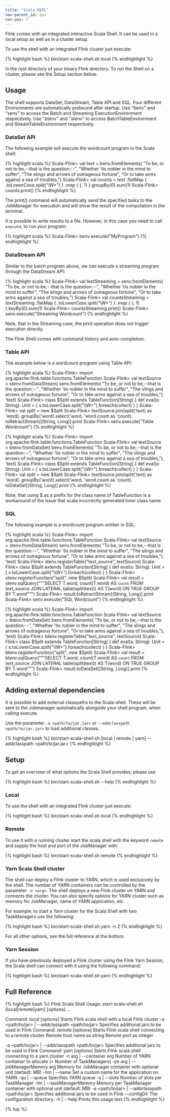```yaml
---
title: "Scala REPL"
nav-parent_id: ops
nav-pos: 7
---
```

<!--
Licensed to the Apache Software Foundation (ASF) under one
or more contributor license agreements.  See the NOTICE file
distributed with this work for additional information
regarding copyright ownership.  The ASF licenses this file
to you under the Apache License, Version 2.0 (the
"License"); you may not use this file except in compliance
with the License.  You may obtain a copy of the License at

  http://www.apache.org/licenses/LICENSE-2.0

Unless required by applicable law or agreed to in writing,
software distributed under the License is distributed on an
"AS IS" BASIS, WITHOUT WARRANTIES OR CONDITIONS OF ANY
KIND, either express or implied.  See the License for the
specific language governing permissions and limitations
under the License.
-->

Flink comes with an integrated interactive Scala Shell. It can be used in a local setup as well as in a cluster setup.

To use the shell with an integrated Flink cluster just execute:

{% highlight bash %} bin/start-scala-shell.sh local {% endhighlight %}

in the root directory of your binary Flink directory. To run the Shell on a cluster, please see the Setup section below.

## Usage

The shell supports DataSet, DataStream, Table API and SQL. Four different Environments are automatically prebound after startup. Use "benv" and "senv" to access the Batch and Streaming ExecutionEnvironment respectively. Use "btenv" and "stenv" to access BatchTableEnvironment and StreamTableEnvironment respectively.

### DataSet API

The following example will execute the wordcount program in the Scala shell:

{% highlight scala %} Scala-Flink> val text = benv.fromElements( "To be, or not to be,--that is the question:--", "Whether 'tis nobler in the mind to suffer", "The slings and arrows of outrageous fortune", "Or to take arms against a sea of troubles,") Scala-Flink> val counts = text .flatMap { *.toLowerCase.split("\\W+") } .map { (*, 1) }.groupBy(0).sum(1) Scala-Flink> counts.print() {% endhighlight %}

The print() command will automatically send the specified tasks to the JobManager for execution and will show the result of the computation in the terminal.

It is possible to write results to a file. However, in this case you need to call `execute`, to run your program:

{% highlight scala %} Scala-Flink> benv.execute("MyProgram") {% endhighlight %}

### DataStream API

Similar to the batch program above, we can execute a streaming program through the DataStream API:

{% highlight scala %} Scala-Flink> val textStreaming = senv.fromElements( "To be, or not to be,--that is the question:--", "Whether 'tis nobler in the mind to suffer", "The slings and arrows of outrageous fortune", "Or to take arms against a sea of troubles,") Scala-Flink> val countsStreaming = textStreaming .flatMap { *.toLowerCase.split("\\W+") } .map { (*, 1) }.keyBy(0).sum(1) Scala-Flink> countsStreaming.print() Scala-Flink> senv.execute("Streaming Wordcount") {% endhighlight %}

Note, that in the Streaming case, the print operation does not trigger execution directly.

The Flink Shell comes with command history and auto-completion.

### Table API

The example below is a wordcount program using Table API:

<div class="codetabs">
  <div data-lang="stream">
    <p>
      {% highlight scala %} Scala-Flink> import org.apache.flink.table.functions.TableFunction Scala-Flink> val textSource = stenv.fromDataStream( senv.fromElements( "To be, or not to be,--that is the question:--", "Whether 'tis nobler in the mind to suffer", "The slings and arrows of outrageous fortune", "Or to take arms against a sea of troubles,"), 'text) Scala-Flink> class $Split extends TableFunction[String] { def eval(s: String): Unit = { s.toLowerCase.split("\\W+").foreach(collect) } } Scala-Flink> val split = new $Split Scala-Flink> textSource.join(split('text) as 'word). groupBy('word).select('word, 'word.count as 'count). toRetractStream[(String, Long)].print Scala-Flink> senv.execute("Table Wordcount") {% endhighlight %}
    </p>
  </div>
  
  <div data-lang="batch">
    <p>
      {% highlight scala %} Scala-Flink> import org.apache.flink.table.functions.TableFunction Scala-Flink> val textSource = btenv.fromDataSet( benv.fromElements( "To be, or not to be,--that is the question:--", "Whether 'tis nobler in the mind to suffer", "The slings and arrows of outrageous fortune", "Or to take arms against a sea of troubles,"), 'text) Scala-Flink> class $Split extends TableFunction[String] { def eval(s: String): Unit = { s.toLowerCase.split("\\W+").foreach(collect) } } Scala-Flink> val split = new $Split Scala-Flink> textSource.join(split('text) as 'word). groupBy('word).select('word, 'word.count as 'count). toDataSet[(String, Long)].print {% endhighlight %}
    </p>
  </div>
</div>

Note, that using $ as a prefix for the class name of TableFunction is a workaround of the issue that scala incorrectly generated inner class name.

### SQL

The following example is a wordcount program written in SQL:

<div class="codetabs">
  <div data-lang="stream">
    <p>
      {% highlight scala %} Scala-Flink> import org.apache.flink.table.functions.TableFunction Scala-Flink> val textSource = stenv.fromDataStream( senv.fromElements( "To be, or not to be,--that is the question:--", "Whether 'tis nobler in the mind to suffer", "The slings and arrows of outrageous fortune", "Or to take arms against a sea of troubles,"), 'text) Scala-Flink> stenv.registerTable("text_source", textSource) Scala-Flink> class $Split extends TableFunction[String] { def eval(s: String): Unit = { s.toLowerCase.split("\\W+").foreach(collect) } } Scala-Flink> stenv.registerFunction("split", new $Split) Scala-Flink> val result = stenv.sqlQuery("""SELECT T.word, count(T.word) AS <code>count</code> FROM text_source JOIN LATERAL table(split(text)) AS T(word) ON TRUE GROUP BY T.word""") Scala-Flink> result.toRetractStream[(String, Long)].print Scala-Flink> senv.execute("SQL Wordcount") {% endhighlight %}
    </p>
  </div>
  
  <div data-lang="batch">
    <p>
      {% highlight scala %} Scala-Flink> import org.apache.flink.table.functions.TableFunction Scala-Flink> val textSource = btenv.fromDataSet( benv.fromElements( "To be, or not to be,--that is the question:--", "Whether 'tis nobler in the mind to suffer", "The slings and arrows of outrageous fortune", "Or to take arms against a sea of troubles,"), 'text) Scala-Flink> btenv.registerTable("text_source", textSource) Scala-Flink> class $Split extends TableFunction[String] { def eval(s: String): Unit = { s.toLowerCase.split("\\W+").foreach(collect) } } Scala-Flink> btenv.registerFunction("split", new $Split) Scala-Flink> val result = btenv.sqlQuery("""SELECT T.word, count(T.word) AS <code>count</code> FROM text_source JOIN LATERAL table(split(text)) AS T(word) ON TRUE GROUP BY T.word""") Scala-Flink> result.toDataSet[(String, Long)].print {% endhighlight %}
    </p>
  </div>
</div>

## Adding external dependencies

It is possible to add external classpaths to the Scala-shell. These will be sent to the Jobmanager automatically alongside your shell program, when calling execute.

Use the parameter `-a <path/to/jar.jar>` or `--addclasspath <path/to/jar.jar>` to load additional classes.

{% highlight bash %} bin/start-scala-shell.sh [local | remote <host> <port> | yarn] --addclasspath <path/to/jar.jar> {% endhighlight %}

## Setup

To get an overview of what options the Scala Shell provides, please use

{% highlight bash %} bin/start-scala-shell.sh --help {% endhighlight %}

### Local

To use the shell with an integrated Flink cluster just execute:

{% highlight bash %} bin/start-scala-shell.sh local {% endhighlight %}

### Remote

To use it with a running cluster start the scala shell with the keyword `remote` and supply the host and port of the JobManager with:

{% highlight bash %} bin/start-scala-shell.sh remote <hostname> <portnumber> {% endhighlight %}

### Yarn Scala Shell cluster

The shell can deploy a Flink cluster to YARN, which is used exclusively by the shell. The number of YARN containers can be controlled by the parameter `-n <arg>`. The shell deploys a new Flink cluster on YARN and connects the cluster. You can also specify options for YARN cluster such as memory for JobManager, name of YARN application, etc.

For example, to start a Yarn cluster for the Scala Shell with two TaskManagers use the following:

{% highlight bash %} bin/start-scala-shell.sh yarn -n 2 {% endhighlight %}

For all other options, see the full reference at the bottom.

### Yarn Session

If you have previously deployed a Flink cluster using the Flink Yarn Session, the Scala shell can connect with it using the following command:

{% highlight bash %} bin/start-scala-shell.sh yarn {% endhighlight %}

## Full Reference

{% highlight bash %} Flink Scala Shell Usage: start-scala-shell.sh \[local|remote|yarn\] \[options\] <args>...

Command: local [options] Starts Flink scala shell with a local Flink cluster -a <path/to/jar> | --addclasspath <path/to/jar> Specifies additional jars to be used in Flink Command: remote [options] <host> <port> Starts Flink scala shell connecting to a remote cluster <host> Remote host name as string <port> Remote port as integer

-a <path/to/jar> | --addclasspath <path/to/jar> Specifies additional jars to be used in Flink Command: yarn [options] Starts Flink scala shell connecting to a yarn cluster -n arg | --container arg Number of YARN container to allocate (= Number of TaskManagers) -jm arg | --jobManagerMemory arg Memory for JobManager container with optional unit (default: MB) -nm <value> | --name <value> Set a custom name for the application on YARN -qu <arg> | --queue <arg> Specifies YARN queue -s <arg> | --slots <arg> Number of slots per TaskManager -tm <arg> | --taskManagerMemory <arg> Memory per TaskManager container with optional unit (default: MB) -a <path/to/jar> | --addclasspath <path/to/jar> Specifies additional jars to be used in Flink --configDir <value> The configuration directory. -h | --help Prints this usage text {% endhighlight %}

{% top %}